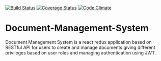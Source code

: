 [![Build Status](https://travis-ci.org/andela-mugorji/Document-Management-System.svg?branch=develop)](https://travis-ci.org/andela-mugorji/Document-Management-System)
[![Coverage Status](https://coveralls.io/repos/github/andela-mugorji/Document-Management-System/badge.svg?branch=develop)](https://coveralls.io/github/andela-mugorji/Document-Management-System?branch=develop)
[![Code Climate](https://codeclimate.com/github/andela-mugorji/Document-Management-System/badges/gpa.svg)](https://codeclimate.com/github/andela-mugorji/Document-Management-System)

# Document-Management-System
Document Management System is a react redux application based on RESTful API for users to create and manage documents giving different privileges based on user roles and managing authentication using JWT.
